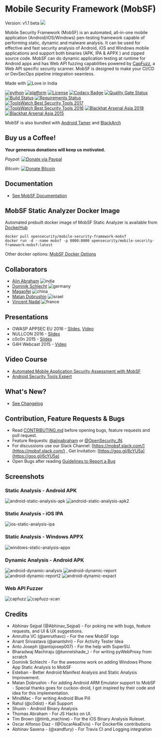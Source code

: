 # Mobile Security Framework (MobSF)
Version: v1.1 beta
![](https://cloud.githubusercontent.com/assets/4301109/20019521/cc61f7fc-a2f2-11e6-95f3-407030d9fdde.png)

Mobile Security Framework (MobSF) is an automated, all-in-one mobile application (Android/iOS/Windows) pen-testing framework capable of performing static, dynamic and malware analysis. It can be used for effective and fast security analysis of Android, iOS and Windows mobile applications and support both binaries (APK, IPA & APPX ) and zipped source code. MobSF can do dynamic application testing at runtime for Android apps and has Web API fuzzing capabilities powered by [CapFuzz](https://github.com/MobSF/CapFuzz), a Web API specific security scanner. MobSF is designed to make your CI/CD or DevSecOps pipeline integration seamless.

Made with ![Love](https://cloud.githubusercontent.com/assets/4301109/16754758/82e3a63c-4813-11e6-9430-6015d98aeaab.png) in India

[![python](https://img.shields.io/badge/python-3.6-blue.svg)](https://www.python.org/downloads/)
[![platform](https://img.shields.io/badge/platform-osx%2Flinux%2Fwindows-green.svg)](https://github.com/MobSF/Mobile-Security-Framework-MobSF/)
[![License](https://img.shields.io/:license-gpl3-blue.svg)](https://www.gnu.org/licenses/gpl-3.0.html)
[![Codacy Badge](https://api.codacy.com/project/badge/Grade/cefbfb063c044b069e38af3501c1ee8e)](https://www.codacy.com/app/ajinabraham/Mobile-Security-Framework-MobSF)
[![Quality Gate Status](https://sonarcloud.io/api/project_badges/measure?project=MobSF_Mobile-Security-Framework-MobSF&metric=alert_status)](https://sonarcloud.io/dashboard?id=MobSF_Mobile-Security-Framework-MobSF)
[![Build Status](https://travis-ci.com/MobSF/Mobile-Security-Framework-MobSF.svg?branch=master)](https://travis-ci.com/MobSF/Mobile-Security-Framework-MobSF)
[![Requirements Status](https://requires.io/github/MobSF/Mobile-Security-Framework-MobSF/requirements.svg?branch=master)](https://requires.io/github/MobSF/Mobile-Security-Framework-MobSF/requirements/?branch=master)
[![ToolsWatch Best Security Tools 2017](https://img.shields.io/badge/ToolsWatch-Rank%209%20%7C%20Year%202017-red.svg)](http://www.toolswatch.org/2018/01/black-hat-arsenal-top-10-security-tools/)
[![ToolsWatch Best Security Tools 2016](https://img.shields.io/badge/ToolsWatch-Rank%205%20%7C%20Year%202016-red.svg)](http://www.toolswatch.org/2017/02/2016-top-security-tools-as-voted-by-toolswatch-org-readers/)
[![Blackhat Arsenal Asia 2018](https://img.shields.io/badge/Black%20Hat%20Arsenal-Asia%202018-blue.svg)](https://www.blackhat.com/asia-18/arsenal.html#mobile-security-framework-mobsf)
[![Blackhat Arsenal Asia 2015](https://img.shields.io/badge/Black%20Hat%20Arsenal-Asia%202015-blue.svg)](https://www.blackhat.com/asia-15/arsenal.html#yso-mobile-security-framework)


MobSF is also bundled with [Android Tamer](https://androidtamer.com/tamer4-release) and [BlackArch](https://blackarch.org/mobile.html)

## Buy us a Coffee!
**Your generous donations will keep us motivated.**

*Paypal:* [![Donate via Paypal](https://user-images.githubusercontent.com/4301109/28491754-14774f54-6f14-11e7-9975-8a5faeda7e30.gif)](https://mobsf.github.io/Mobile-Security-Framework-MobSF/paypal.html)

*Bitcoin:* [![Donate Bitcoin](https://user-images.githubusercontent.com/4301109/30631105-cb8063c8-9e00-11e7-95df-43c20b840e52.png)](https://mobsf.github.io/Mobile-Security-Framework-MobSF/donate.html)

## Documentation
* [See MobSF Documentation](https://github.com/MobSF/Mobile-Security-Framework-MobSF/wiki/1.-Documentation)

## MobSF Static Analyzer Docker Image
Automated prebuilt docker image of MobSF Static Analyzer is available from [DockerHub](https://hub.docker.com/r/opensecurity/mobile-security-framework-mobsf/)
```
docker pull opensecurity/mobile-security-framework-mobsf
docker run -d --name mobsf -p 8000:8000 opensecurity/mobile-security-framework-mobsf:latest
```
Other docker options: [MobSF Docker Options](https://github.com/MobSF/Mobile-Security-Framework-MobSF/wiki/7.-Docker-Container-for-MobSF-Static-Analysis)


## Collaborators

* [Ajin Abraham](https://in.linkedin.com/in/ajinabraham) ![india](https://user-images.githubusercontent.com/4301109/37564171-6549d678-2ab6-11e8-9b9d-21327c7f5d5b.png) 
* [Dominik Schlecht](https://github.com/DominikSchlecht) ![germany](https://user-images.githubusercontent.com/4301109/37564176-743238ba-2ab6-11e8-9666-5d98f0a1d127.png)
* [Magaofei](https://github.com/magaofei) ![china](https://user-images.githubusercontent.com/4301109/44515364-00bbe880-a6e0-11e8-944d-5b48a86427da.png)
* [Matan Dobrushin](https://github.com/matandobr) ![israel](https://user-images.githubusercontent.com/4301109/37564177-782f1758-2ab6-11e8-91e5-c76bde37b330.png)
* [Vincent Nadal](https://github.com/superpoussin22) ![france](https://user-images.githubusercontent.com/4301109/37564175-71d6d92c-2ab6-11e8-89d7-d21f5aa0bda8.png) 

## Presentations
* OWASP APPSEC EU 2016 - [Slides](http://www.slideshare.net/ajin25/automated-mobile-application-security-assessment-with-mobsf), [Video](https://www.youtube.com/watch?v=h00v1euuFXg)
* NULLCON 2016 - [Slides](https://www.slideshare.net/ajin25/nullcon-goa-2016-automated-mobile-application-security-testing-with-mobile-security-framework-mobsf)
* c0c0n 2015 - [Slides](https://www.slideshare.net/ajin25/automated-security-analysis-of-android-ios-applications-with-mobile-security-framework-c0c0n-2015)
*  G4H Webcast 2015 - [Video](https://www.youtube.com/watch?v=CysfO6AZmo8)

## Video Course
* [Automated Mobile Application Security Assessment with MobSF](https://opsecx.com/index.php/product/automated-mobile-application-security-assessment-with-mobsf/)
* [Android Security Tools Expert](https://opsecx.com/index.php/product/android-security-tools-expert-atx/)

## What's New?
* [See Changelog](https://mobsf.github.io/Mobile-Security-Framework-MobSF/changelog.html)

## Contribution, Feature Requests & Bugs

* Read [CONTRIBUTING.md](https://github.com/MobSF/Mobile-Security-Framework-MobSF/blob/master/.github/CONTRIBUTING.md) before opening bugs, feature requests and pull request.
* Feature Requests: [@ajinabraham](https://twitter.com/ajinabraham) or [@OpenSecurity_IN](https://twitter.com/OpenSecurity_IN). 
* For discussions use our Slack Channel: [https://mobsf.slack.com/](https://mobsf.slack.com/) , Get Invitation: [https://goo.gl/6cYU5a](https://goo.gl/6cYU5a)
* Open Bugs after reading [Guidelines to Report a Bug](https://github.com/MobSF/Mobile-Security-Framework-MobSF/blob/master/.github/CONTRIBUTING.md#using-the-issue-tracker)

## Screenshots

### Static Analysis - Android APK 

![android-static-analysis-apk](https://cloud.githubusercontent.com/assets/4301109/13614857/7a39189c-e598-11e5-90ff-6357b6c320bd.png)
![android-static-analysis-apk2](https://cloud.githubusercontent.com/assets/4301109/13614896/b7b7b53e-e598-11e5-84b5-e69c56c230a3.png)

### Static Analysis - iOS IPA

![ios-static-analysis-ipa](https://cloud.githubusercontent.com/assets/4301109/13614950/e8174ac8-e598-11e5-8e03-d40ad7d9e5a4.png)

### Static Analysis - Windows APPX
![windows-static-analysis-appx](https://cloud.githubusercontent.com/assets/4301109/20524598/1e139a1e-b0e1-11e6-8489-ee38c4392b4b.png)

### Dynamic Analysis - Android APK

![android-dynamic-analysis](https://cloud.githubusercontent.com/assets/4301109/13615043/6fe62028-e599-11e5-9c50-e44adbba114a.png)
![android-dynamic-report](https://cloud.githubusercontent.com/assets/4301109/13615800/104cc424-e59d-11e5-9a98-2e3b2aff7222.png)
![android-dynamic-report2](https://cloud.githubusercontent.com/assets/4301109/13615767/f04e5c1e-e59c-11e5-9ad1-b31598024ad4.png)
![android-dynamic-expact](https://cloud.githubusercontent.com/assets/4301109/13615882/6f4d9f16-e59d-11e5-9ec9-3b4c47e37389.png)

### Web API Fuzzer

![capfuzz](https://user-images.githubusercontent.com/4301109/37251800-af620840-253c-11e8-89ed-ce3594e243e9.png)
![capfuzz-scan](https://user-images.githubusercontent.com/4301109/37564069-561cef7a-2ab4-11e8-9048-bdf405d078ce.png)

## Credits
* Abhinav Sejpal (@Abhinav_Sejpal) - For poking me with bugs, feature requests, and UI & UX suggestions.
* Amrutha VC (@amruthavc) - For the new MobSF logo
* Anant Srivastava (@anantshri) - For Activity Tester Idea
* Anto Joseph (@antojosep007) - For the help with SuperSU.
* Bharadwaj Machiraju (@tunnelshade_) - For writing pyWebProxy from scratch
* Dominik Schlecht - For the awesome work on adding Windows Phone App Static Analysis to MobSF
* Esteban - Better Android Manifest Analysis and Static Analysis Improvement.
* Matan Dobrushin - For adding Android ARM Emulator support to MobSF - Special thanks goes for cuckoo-droid, I got inspired by their code and idea for this implementation.
* MindMac - For writing Android Blue Pill
* Rahul (@c0dist) - Kali Support
* Shuxin - Android Binary Analysis
* Thomas Abraham - For JS Hacks on UI.
* Tim Brown (@timb_machine) - For the iOS Binary Analysis Ruleset.
* Oscar Alfonso Diaz - (@OscarAkaElvis) - For Dockerfile contributions
* Abhinav Saxena - (@xandfury) - For Travis CI and Logging integration
